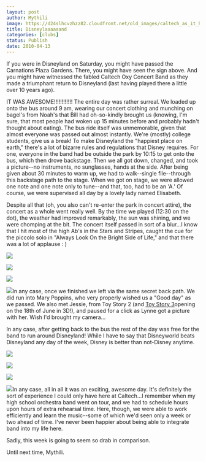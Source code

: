 ```yaml
---
layout: post
author: Mythili
image: https://d24slhcvzhzz82.cloudfront.net/old_images/caltech_as_it_happens/6a0105349b8251970b0133eca3bf3e970b.jpg
title: Disneylaaaaaand
categories: [clubs]
status: Publish
date: 2010-04-13
---
```



If you were in Disneyland on Saturday, you might have passed the Carnations Plaza Gardens. There, you might have seen the sign above. And you might have witnessed the fabled Caltech Oxy Concert Band as they made a triumphant return to Disneyland (last having played there a little over 10 years ago).

IT WAS AWESOME!!!!!!!!!!!!
The entire day was rather surreal. We loaded up onto the bus around 9 am, wearing our concert clothing and munching on bagel's from Noah's that Bill had oh-so-kindly brought us (knowing, I'm sure, that most people had woken up 15 minutes before and probably hadn't thought about eating). The bus ride itself was unmemorable, given that almost everyone was passed out almost instantly. We're (mostly) college students, give us a break!
To make Disneyland the "happiest place on earth," there's a lot of bizarre rules and regulations that Disney requires. For one, everyone in the band had be outside the park by 10:15 to get onto the bus, which then drove backstage. Then we all got down, changed, and took a picture--no instruments, no sunglasses, hands at the side. After being given about 30 minutes to warm up, we had to walk--single file--through this backstage path to the stage. When we got on stage, we were allowed one note and one note only to tune--and that, too, had to be an 'A.' Of course, we were supervised all day by a lovely lady named Elisabeth.

Despite all that (oh, you also can't re-enter the park in concert attire), the concert as a whole went really well. By the time we played (12:30 on the dot), the weather had improved remarkably, the sun was shining, and we were chomping at the bit. The concert itself passed in sort of a blur...I know that I hit most of the high Ab's in the Stars and Stripes, caught the cue for the piccolo solo in "Always Look On the Bright Side of Life," and that there was a lot of applause : )

![](https://d24slhcvzhzz82.cloudfront.net/old_images/caltech_as_it_happens/6a0105349b8251970b0133eca3d0dd970b.jpg)

![](https://d24slhcvzhzz82.cloudfront.net/old_images/caltech_as_it_happens/6a0105349b8251970b0133eca3d5da970b.jpg)

![](https://d24slhcvzhzz82.cloudfront.net/old_images/caltech_as_it_happens/6a0105349b8251970b01347fd3c14b970c.jpg)

![](https://d24slhcvzhzz82.cloudfront.net/old_images/caltech_as_it_happens/6a0105349b8251970b01347fd3c0fe970c.jpg)In any case, once we finished we left via the same secret back path. We did run into Mary Poppins, who very properly wished us a "Good day" as we passed. We also met Jessie, from Toy Story 2 (and [Toy Story 3](https://trailers.apple.com/trailers/disney/toystory3/)opening on the 18th of June in 3D!), and paused for a click as Lynne got a picture with her. Wish I'd brought my camera...

In any case, after getting back to the bus the rest of the day was free for the band to run around Disneyland! While I have to say that Disneyworld beats Disneyland any day of the week, Disney is better than not-Disney anytime.


![](https://d24slhcvzhzz82.cloudfront.net/old_images/caltech_as_it_happens/6a0105349b8251970b0133eca3dfa9970b.jpg)

![](https://d24slhcvzhzz82.cloudfront.net/old_images/caltech_as_it_happens/6a0105349b8251970b01347fd3d082970c.jpg)

![](https://d24slhcvzhzz82.cloudfront.net/old_images/caltech_as_it_happens/6a0105349b8251970b0133eca3e1db970b.jpg)

![](https://d24slhcvzhzz82.cloudfront.net/old_images/caltech_as_it_happens/6a0105349b8251970b0133eca3e275970b.jpg)In any case, all in all it was an exciting, awesome day. It's definitely the sort of experience I could only have here at Caltech...I remember when my high school orchestra band went on tour, and we had to schedule hours upon hours of extra rehearsal time. Here, though, we were able to work efficiently and learn the music--some of which we'd seen only a week or two ahead of time. I've never been happier about being able to integrate band into my life here.

Sadly, this week is going to seem so drab in comparison.

Until next time,
Mythili.  
